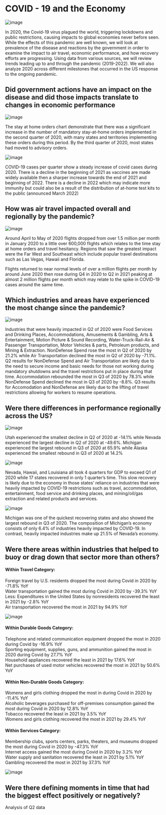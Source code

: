 # COVID - 19 and the Economy
![image](https://user-images.githubusercontent.com/116906733/218918331-1854daf7-59c9-47ec-a0b5-9da8ac17ed76.png)

In 2020, the Covid-19 virus plagued the world, triggering lockdowns and public restrictions, causing impacts to global economies never before seen. While the effects of this pandemic are well known, we will look at prevalence of the disease and reactions by the government in order to examine the impact to air travel, 
economic performance, and how recovery efforts are progressing. Using data from various sources, we will review trends leading up to and through the pandemic (2019-2022). We will also analyze 2020 across different milestones that occurred in the US response to the ongoing pandemic.

## Did government actions have an impact on the disease and did those impacts translate to changes in economic performance
![image](https://user-images.githubusercontent.com/116906733/218921758-655bac2b-f419-4c2f-9cbd-1cfac0501e13.png)

The stay at home orders chart demonstrate that there was a significant increase in the number of mandatory stay-at-home orders implemented in the second quarter of 2020, with many states and territories implementing these orders during this period. By the third quarter of 2020, most states had moved to advisory orders.

![image](https://user-images.githubusercontent.com/116906733/218921302-2ad5f881-99d6-4dea-a601-135b9c702e4c.png)

COVID-19 cases per quarter show a steady increase of covid cases during 2020. There is a decline in the beginning of 2021 as vaccines are made widely available then a sharper increase towards the end of 2021 and beginning of 2022. There is a decline in 2022 which may indicate more immunity but could also be a result of the distribution of at-home test kits to the public (announced March 2022)

## How was air travel impacted overall and regionally by the pandemic?
![image](https://user-images.githubusercontent.com/116906733/218922470-050ac8a8-126f-4403-a7e6-02316a46131f.png)

Around April to May of 2020 flights dropped from over 1.5 million per month in January 2020 to a little over 600,000 flights which relates to the time stay at home orders and travel hesitancy. Regions that saw the greatest impact were the Far West and Southeast which include popular travel destinations such as Las Vegas, Hawaii and Florida.

Flights returned to near normal levels of over a million flights per month by around June 2020 then rose during Q4 in 2020 to Q2 in 2021 peaking at almost 2 million flights per month which may relate to the spike in COVID-19 cases around the same time.

## Which industries and areas have experienced the most change since the pandemic?
![image](https://user-images.githubusercontent.com/116906733/219103472-ca26b4a8-6ca8-4ade-bb20-e1bb51516f01.png)

Industries that were heavily impacted in Q2 of 2020 were Food Services and Drinking Places, Accommodations, Amusements & Gambling, Arts & Entertainment, Motion Picture & Sound Recording, Water-Truck-Rail-Air & Passenger Transportation, Motor Vehicles & parts, Petroleum products, and Mining & Extraction. NonDefense Spend rose the most in Q2 of 2020 by 21.2% while Air Transportation declined the most in Q2 of 2020 by -71.1%. Q2 results for NonDefense Spend and Air Transportation are likely due to the need to secure income and basic needs for those not working during mandatory shutdowns and the travel restrictions put in place during that time. Accommodation rebounded the most in Q3 of 2020 by 78.3% while NonDefense Spend declined the most in Q3 of 2020 by -8.8%. Q3 results for Accomodation and NonDefense are likely due to the lifting of travel restrictions allowing for workers to resume operations.

## Were there differences in performance regionally across the US?
![image](https://user-images.githubusercontent.com/116906733/219102812-fb35e34e-338c-410a-8e59-726daabb9add.png)

Utah experienced the smallest decline in Q2 of 2020 at -14.1% while Nevada experienced the largest decline in Q2 of 2020 at -49.6%.
Michigan experienced the largest rebound in Q3 of 2020 at 65.9% while Alaska experienced the smallest rebound in Q3 of 2020 at 14.2%

![image](https://user-images.githubusercontent.com/116906733/219102927-a7491340-221c-40a1-9e11-132f7ef24a05.png)

Nevada, Hawaii, and Louisiana all took 4 quarters for GDP to exceed Q1 of 2020 while 17 states recovered in only 1 quarter’s time. This slow recovery is likely due to the economy in those states’ reliance on industries that were heavily impacted by COVID-19 restrictions such as travel, accommodation, entertainment, food service and drinking places, and mining/oil/gas extraction and related products and services.

![image](https://user-images.githubusercontent.com/116906733/219122928-61716f21-0fab-4531-92c5-e03e4f86393c.png)

Michigan was one of the quickest recovering states and also showed the largest rebound in Q3 of 2020. The composition of Michigan’s economy consists of only 6.4% of industries heavily impacted by COVID-19. In contrast, heavily impacted industries make up 21.5% of Nevada’s economy.

## Were there areas within industries that helped to buoy or drag down that sector more than others? 

#### Within Travel Category:
Foreign travel by U.S. residents dropped the most during Covid in 2020 by -71.8% YoY<br>
Water transportation gained the most during Covid in 2020 by -39.3% YoY<br>
Less: Expenditures in the United States by nonresidents recovered the least in 2021 by -2.8% YoY<br>
Air transportation recovered the most in 2021 by 94.9% YoY<br>

![image](https://user-images.githubusercontent.com/116906733/218923029-599fe4bc-8260-4a62-936c-0927ce4b25fc.png)

#### Within Durable Goods Category:
Telephone and related communication equipment dropped the most in 2020 during Covid by -16.9% YoY<br>
Sporting equipment, supplies, guns, and ammunition gained the most in 2020 during Covid by 27.7% YoY<br>
Household appliances recovered the least in 2021 by 17.6% YoY<br>
Net purchases of used motor vehicles recovered the most in 2021 by 50.6% YoY<br>

#### Within Non-Durable Goods Category:
Womens and girls clothing dropped the most in during Covid in 2020 by -11.4% YoY<br>
Alcoholic beverages purchased for off-premises consumption gained the most during Covid in 2020 by 12.8% YoY<br>
Tobacco recovered the least in 2021 by 3.5% YoY<br>
Womens and girls clothing recovered the most in 2021 by 29.4% YoY<br>

#### Within Services Category:
Membership clubs, sports centers, parks, theaters, and museums dropped the most during Covid in 2020 by -47.3% YoY<br>
Internet access gained the most during Covid in 2020 by 3.2% YoY<br>
Water supply and sanitation recovered the least in 2021 by 5.1% YoY<br>
Gambling recovered the most in 2021 by 37.3% YoY<br>

![image](https://user-images.githubusercontent.com/116906733/218923301-4385f32b-af0f-4198-a633-bf5fcc634aa7.png)

## Were there defining moments in time that had the biggest effect positively or negatively?
Analysis of Q2 data
